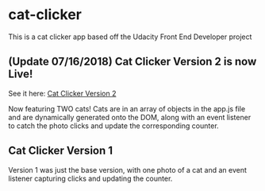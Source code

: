 # cat-clicker
This is a cat clicker app based off the Udacity Front End Developer project

## (Update 07/16/2018) Cat Clicker Version 2 is now Live!

See it here: [Cat Clicker Version 2](https://clockwerkz.github.io/cat-clicker/)

Now featuring TWO cats! Cats are in an array of objects in the app.js file and are dynamically generated onto the DOM, along with an event listener to catch the photo clicks and update the corresponding counter.

## Cat Clicker Version 1

Version 1 was just the base version, with one photo of a cat and an event listener capturing clicks and updating the counter.